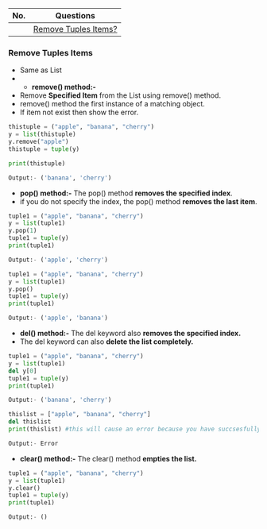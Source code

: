 |  No.  | Questions                                    |
| :---: | -------------------------------------------- |
|       | [Remove Tuples Items?](#remove-tuples-items) |

### **Remove Tuples Items**
* Same as List
* * **remove() method:-** 
* Remove **Specified Item** from the List using remove() method.
* remove() method the first instance of a matching object.
* If item not exist then show the error.
  
```python
thistuple = ("apple", "banana", "cherry")
y = list(thistuple)
y.remove("apple")
thistuple = tuple(y)

print(thistuple)

Output:- ('banana', 'cherry')
```
* **pop() method:-** The pop() method **removes the specified index**.
* if you do not specify the index, the pop() method **removes the last item**.
```python
tuple1 = ("apple", "banana", "cherry")
y = list(tuple1)
y.pop(1)
tuple1 = tuple(y)
print(tuple1)

Output:- ('apple', 'cherry')
```
```python
tuple1 = ("apple", "banana", "cherry")
y = list(tuple1)
y.pop()
tuple1 = tuple(y)
print(tuple1)

Output:- ('apple', 'banana')
```
* **del() method:-** The del keyword also **removes the specified index.**
* The del keyword can also **delete the list completely.**
```python
tuple1 = ("apple", "banana", "cherry")
y = list(tuple1)
del y[0]
tuple1 = tuple(y)
print(tuple1)

Output:- ('banana', 'cherry')
```
```python
thislist = ["apple", "banana", "cherry"]
del thislist
print(thislist) #this will cause an error because you have succsesfully deleted "thislist".

Output:- Error
```
* **clear() method:-** The clear() method **empties the list.**
```python
tuple1 = ("apple", "banana", "cherry")
y = list(tuple1)
y.clear()
tuple1 = tuple(y)
print(tuple1)

Output:- ()
```